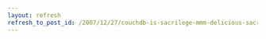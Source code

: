```yaml
---
layout: refresh
refresh_to_post_id: /2007/12/27/couchdb-is-sacrilege-mmm-delicious-sacrilege
---
```

